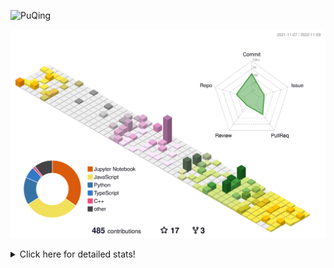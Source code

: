 ![PuQing](https://user-images.githubusercontent.com/27223114/171565019-9a56fae6-b08b-421f-99db-7e830da42371.png)

![](./profile-3d-contrib/profile-season-animate.svg)

<details>
<summary>Click here for detailed stats!</summary>

<!--START_SECTION:waka-->
**I'm a Night 🦉** 

```text
🌞 Morning    46 commits     ███░░░░░░░░░░░░░░░░░░░░░░   12.07% 
🌆 Daytime    126 commits    ████████░░░░░░░░░░░░░░░░░   33.07% 
🌃 Evening    111 commits    ███████░░░░░░░░░░░░░░░░░░   29.13% 
🌙 Night      98 commits     ██████░░░░░░░░░░░░░░░░░░░   25.72%

```


📊 **This Week I Spent My Time On** 

```text
💬 Programming Languages: 
C++                      6 hrs 46 mins       █████████████████████░░░░   86.85% 
Python                   41 mins             ██░░░░░░░░░░░░░░░░░░░░░░░   8.89% 
C                        18 mins             █░░░░░░░░░░░░░░░░░░░░░░░░   4.04% 
Markdown                 1 min               ░░░░░░░░░░░░░░░░░░░░░░░░░   0.22%

🔥 Editors: 
VS Code                  7 hrs 48 mins       █████████████████████████   100.0%

💻 Operating System: 
Linux                    4 hrs 56 mins       ███████████████░░░░░░░░░░   63.2% 
Mac                      1 hr 28 mins        ████░░░░░░░░░░░░░░░░░░░░░   18.88% 
Windows                  1 hr 23 mins        ████░░░░░░░░░░░░░░░░░░░░░   17.92%

```


<!--END_SECTION:waka-->
</details>

